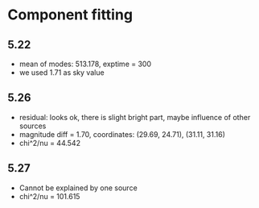 # Component fitting

## 5.22

- mean of modes: 513.178, exptime = 300
- we used 1.71 as sky value

## 5.26

- residual: looks ok, there is slight bright part, maybe influence of other sources
- magnitude diff = 1.70, coordinates: (29.69, 24.71), (31.11, 31.16)
- chi^2/nu = 44.542

## 5.27

- Cannot be explained by one source
- chi^2/nu = 101.615
